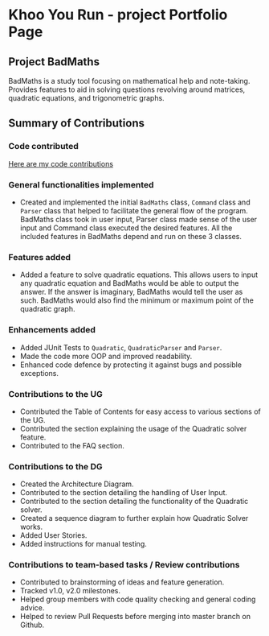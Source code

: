 # Khoo You Run - project Portfolio Page

## Project BadMaths

BadMaths is a study tool focusing on mathematical help and note-taking. Provides features to aid in solving questions
revolving around matrices, quadratic equations, and trigonometric graphs.

## Summary of Contributions

### Code contributed
[Here are my code contributions](https://nus-cs2113-ay2223s2.github.io/tp-dashboard/?search=khooyourun&breakdown=true&sort=groupTitle%20dsc&sortWithin=title&since=2023-02-17&timeframe=commit&mergegroup=&groupSelect=groupByRepos&checkedFileTypes=docs~functional-code~test-code~other&tabOpen=true&tabType=authorship&tabAuthor=khooyourun&tabRepo=AY2223S2-CS2113-F10-2%2Ftp%5Bmaster%5D&authorshipIsMergeGroup=false&authorshipFileTypes=docs~functional-code~test-code~other&authorshipIsBinaryFileTypeChecked=false&authorshipIsIgnoredFilesChecked=false)

### General functionalities implemented

- Created and implemented the initial `BadMaths` class, `Command` class and `Parser` class that helped to facilitate the general
flow of the program. BadMaths class took in user input, Parser class made sense of the user input and Command class executed
the desired features. All the included features in BadMaths depend and run on these 3 classes.

### Features added

- Added a feature to solve quadratic equations. This allows users to input any quadratic equation and BadMaths would be 
able to output the answer. If the answer is imaginary, BadMaths would tell the user as such. BadMaths would also find the
minimum or maximum point of the quadratic graph.

### Enhancements added

- Added JUnit Tests to `Quadratic`, `QuadraticParser` and `Parser`.
- Made the code more OOP and improved readability.
- Enhanced code defence by protecting it against bugs and possible exceptions.

### Contributions to the UG

- Contributed the Table of Contents for easy access to various sections of the UG.
- Contributed the section explaining the usage of the Quadratic solver feature.
- Contributed to the FAQ section.

### Contributions to the DG

- Created the Architecture Diagram.
- Contributed to the section detailing the handling of User Input.
- Contributed to the section detailing the functionality of the Quadratic solver.
- Created a sequence diagram to further explain how Quadratic Solver works.
- Added User Stories.
- Added instructions for manual testing.

### Contributions to team-based tasks / Review contributions

- Contributed to brainstorming of ideas and feature generation.
- Tracked v1.0, v2.0 milestones.
- Helped group members with code quality checking and general coding advice.
- Helped to review Pull Requests before merging into master branch on Github.
